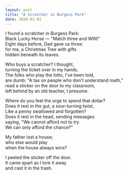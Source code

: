 ```yaml
---
layout: post
title: "A Scratcher in Burgess Park"
date: 2020-01-01
---
```


I found a scratcher in Burgess Park:  
Black Lucky Horse — "Match three and WIN!"  
Eight days before, Dad gave us three:  
for me, a Christmas Tree with gifts  
hidden beneath its leaves.

Who buys a scratcher? I thought,  
turning the ticket over in my hands.  
The folks who play the lotto, I've been told,  
are dumb: "A tax on people who don't understand math,"  
read a sticker on the door to my classroom,  
left behind by an old teacher, I presume.

Where do you feel the urge to spend that dollar?  
Does it rest in the gut, a sour-turning twist,  
Like a penny swallowed and forgotten?  
Does it rest in the head, sending messages  
saying, "We cannot afford not to try  
We can only afford the chance?"

My father lost a house;  
who else would play  
when the house always wins?
  
I peeled the sticker off the door.  
It came apart as I tore it away  
and cast it in the trash.